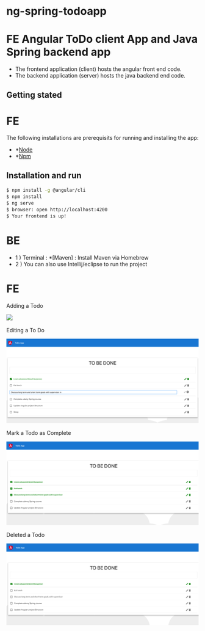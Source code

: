 # ng-spring-todoapp
# FE Angular ToDo client App and Java Spring backend app
- The frontend application (client) hosts the angular front end code.
- The backend application (server) hosts the java backend end code.

## Getting stated

# FE
The following installations are prerequisits for running and installing the app:
- *[Node](https://nodejs.org/en/download/)
- *[Npm](https://nodejs.org/en/download/)

## Installation and run
``` bash
$ npm install -g @angular/cli
$ npm install 
$ ng serve
$ browser: open http://localhost:4200
$ Your frontend is up!
```

# BE
- 1 ) Terminal : *[Maven] : Install Maven via Homebrew 
- 2 ) You can also use Intellij/eclipse to run the project

# FE 
<p>Adding a Todo</p>
<img src="client/Add.png" />
<p>Editing a To Do</p>
<img src="client/screenshots/EditingToDo.png" />
<p>Mark a Todo as Complete</p>
<img src="client/screenshots/MarkComplete.png" />
<p>Deleted a Todo</p>
<img src="client/screenshots/DeleteSleep.png" />
